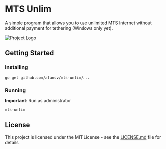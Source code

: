 # MTS Unlim
A simple program that allows you to use unlimited MTS Internet without additional payment for tethering (Windows only yet).

![Project Logo](https://user-images.githubusercontent.com/9019326/62428529-8414f500-b70b-11e9-8962-14641afda6b8.gif)

## Getting Started

### Installing
```
go get github.com/afansv/mts-unlim/...
```

### Running

**Important**: Run as administrator

```
mts-unlim
```

## License

This project is licensed under the MIT License - see the [LICENSE.md](LICENSE.md) file for details
